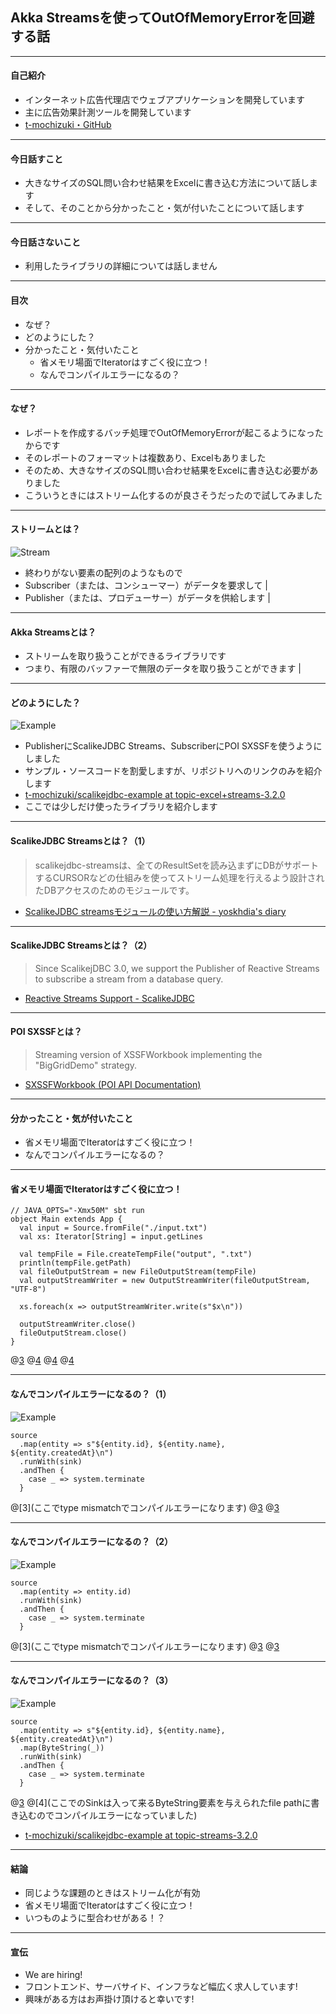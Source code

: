 ## Akka Streamsを使ってOutOfMemoryErrorを回避する話

---

#### <span class="underline">自己紹介</span>

- インターネット広告代理店でウェブアプリケーションを開発しています
- 主に広告効果計測ツールを開発しています
- [t-mochizuki・GitHub](https://github.com/t-mochizuki)

---

#### <span class="underline">今日話すこと</span>

- 大きなサイズのSQL問い合わせ結果をExcelに書き込む方法について話します
- そして、そのことから分かったこと・気が付いたことについて話します

---

#### <span class="underline">今日話さないこと</span>

- 利用したライブラリの詳細については話しません

---

#### <span class="underline">目次</span>

- なぜ？
- どのようにした？
- 分かったこと・気付いたこと
  - 省メモリ場面でIteratorはすごく役に立つ！
  - なんでコンパイルエラーになるの？

---

#### <span class="underline">なぜ？</span>

- レポートを作成するバッチ処理でOutOfMemoryErrorが起こるようになったからです
- そのレポートのフォーマットは複数あり、Excelもありました
- そのため、大きなサイズのSQL問い合わせ結果をExcelに書き込む必要がありました
- こういうときにはストリーム化するのが良さそうだったので試してみました

---

#### <span class="underline">ストリームとは？</span>

![Stream](assets/Stream.svg)

- 終わりがない要素の配列のようなもので
- Subscriber（または、コンシューマー）がデータを要求して |
- Publisher（または、プロデューサー）がデータを供給します |

---

#### <span class="underline">Akka Streamsとは？</span>

- ストリームを取り扱うことができるライブラリです
- つまり、有限のバッファーで無限のデータを取り扱うことができます |

---

#### <span class="underline">どのようにした？</span>

![Example](assets/Example.svg)

- PublisherにScalikeJDBC Streams、SubscriberにPOI SXSSFを使うようにしました
- サンプル・ソースコードを割愛しますが、リポジトリへのリンクのみを紹介します
- [t-mochizuki/scalikejdbc-example at topic-excel+streams-3.2.0](https://github.com/t-mochizuki/scalikejdbc-example/tree/topic-excel%2Bstreams-3.2.0)
- ここでは少しだけ使ったライブラリを紹介します

---

#### <span class="underline">ScalikeJDBC Streamsとは？（1）</span>

> scalikejdbc-streamsは、全てのResultSetを読み込まずにDBがサポートするCURSORなどの仕組みを使ってストリーム処理を行えるよう設計されたDBアクセスのためのモジュールです。

- [ScalikeJDBC streamsモジュールの使い方解説 - yoskhdia's diary](http://yoskhdia.hatenablog.com/entry/2017/05/20/155847)

---

#### <span class="underline">ScalikeJDBC Streamsとは？（2）</span>

> Since ScalikejDBC 3.0, we support the Publisher of Reactive Streams to subscribe a stream from a database query.

- [Reactive Streams Support - ScalikeJDBC](http://scalikejdbc.org/documentation/reactivestreams-support.html)

---

#### <span class="underline">POI SXSSFとは？</span>

> Streaming version of XSSFWorkbook implementing the "BigGridDemo" strategy.

- [SXSSFWorkbook (POI API Documentation)](https://poi.apache.org/apidocs/org/apache/poi/xssf/streaming/SXSSFWorkbook.html)

---

#### <span class="underline">分かったこと・気が付いたこと</span>

- 省メモリ場面でIteratorはすごく役に立つ！
- なんでコンパイルエラーになるの？

---

#### <span class="underline">省メモリ場面でIteratorはすごく役に立つ！</span>

```
// JAVA_OPTS="-Xmx50M" sbt run
object Main extends App {
  val input = Source.fromFile("./input.txt")
  val xs: Iterator[String] = input.getLines

  val tempFile = File.createTempFile("output", ".txt")
  println(tempFile.getPath)
  val fileOutputStream = new FileOutputStream(tempFile)
  val outputStreamWriter = new OutputStreamWriter(fileOutputStream, "UTF-8")

  xs.foreach(x => outputStreamWriter.write(s"$x\n"))

  outputStreamWriter.close()
  fileOutputStream.close()
}
```
@[3](ファイルサイズが50MB以上のファイルを使います)
@[4](イテレーターなのでOutOfMemoryErrorになりません)
@[4](一方、toSeqでイテレータをシーケンスに変換するとOutOfMemoryErrorになります)
@[4](興味がある方はお試し下さい)

---

#### <span class="underline">なんでコンパイルエラーになるの？（1）</span>

![Example](assets/Example2_1.svg)

```
source
  .map(entity => s"${entity.id}, ${entity.name}, ${entity.createdAt}\n")
  .runWith(sink)
  .andThen {
    case _ => system.terminate
  }
```
@[3](ここでtype mismatchでコンパイルエラーになります)
@[3](検索してみたのですが、意外とSQL問い合わせ結果を使うケースが見つかりませんでした)
@[3](そこで困ってしまったのですが、いろいろ試すことで解決することができました)

---

#### <span class="underline">なんでコンパイルエラーになるの？（2）</span>

![Example](assets/Example2_2.svg)

```
source
  .map(entity => entity.id)
  .runWith(sink)
  .andThen {
    case _ => system.terminate
  }
```
@[3](ここでtype mismatchでコンパイルエラーになります)
@[3](しかし、少しエラーメッセージが変わります)
@[3](そこで、ここではByteStringに変換する必要があることに気が付きました)

---

#### <span class="underline">なんでコンパイルエラーになるの？（3）</span>

![Example](assets/Example2_3.svg)

```
source
  .map(entity => s"${entity.id}, ${entity.name}, ${entity.createdAt}\n")
  .map(ByteString(_))
  .runWith(sink)
  .andThen {
    case _ => system.terminate
  }
```
@[3](このようにするとコンパイルエラーになりません)
@[4](ここでのSinkは入って来るByteString要素を与えられたfile pathに書き込むのでコンパイルエラーになっていました)

- [t-mochizuki/scalikejdbc-example at topic-streams-3.2.0](https://github.com/t-mochizuki/scalikejdbc-example/tree/topic-streams-3.2.0)

---

#### <span class="underline">結論</span>

- 同じような課題のときはストリーム化が有効
- 省メモリ場面でIteratorはすごく役に立つ！
- いつものように型合わせがある！？

---

#### <span class="underline">宣伝</span>

- We are hiring!
- フロントエンド、サーバサイド、インフラなど幅広く求人しています!
- 興味がある方はお声掛け頂けると幸いです!

